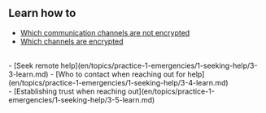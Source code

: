 ## Learn how to
- [Which communication channels are not encrypted](en/topics/practice-1-emergencies/1-seeking-help/3-1-learn.md)
- [Which channels are encrypted](en/topics/practice-1-emergencies/1-seeking-help/3-2-learn.md)
<br>
- [Seek remote help](en/topics/practice-1-emergencies/1-seeking-help/3-3-learn.md)
- [Who to contact when reaching out for help](en/topics/practice-1-emergencies/1-seeking-help/3-4-learn.md)
<br>
- [Establishing trust when reaching out](en/topics/practice-1-emergencies/1-seeking-help/3-5-learn.md)
